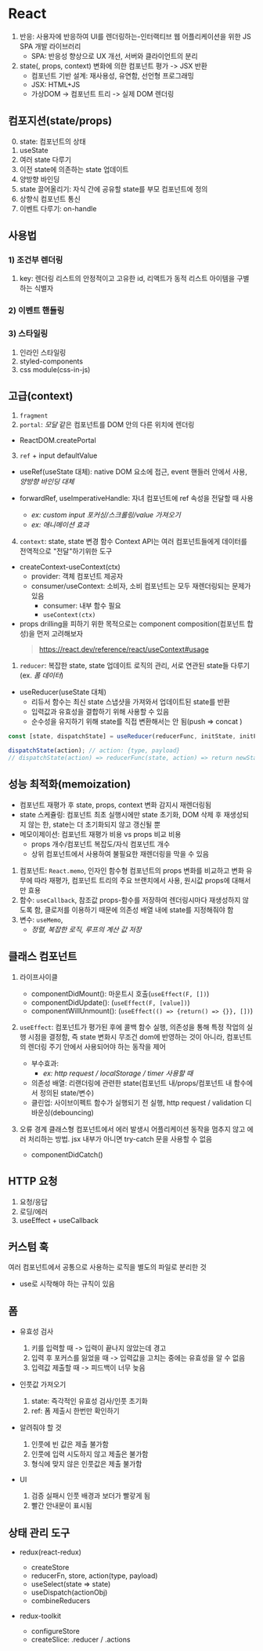 # React

1. 반응: 사용자에 반응하여 UI를 렌더링하는-인터랙티브 웹 어플리케이션을 위한 JS SPA 개발 라이브러리
   - SPA: 반응성 향상으로 UX 개선, 서버와 클라이언트의 분리
2. state(, props, context) 변화에 의한 컴포넌트 평가 -> JSX 반환
   - 컴포넌트 기반 설계: 재사용성, 유연함, 선언형 프로그래밍
   - JSX: HTML+JS
   - 가상DOM -> 컴포넌트 트리 -> 실제 DOM 렌더링

## 컴포지션(state/props)

0. state: 컴포넌트의 상태
1. useState
2. 여러 state 다루기
3. 이전 state에 의존하는 state 업데이트
4. 양방향 바인딩
5. state 끌어올리기: 자식 간에 공유할 state를 부모 컴포넌트에 정의
6. 상향식 컴포넌트 통신
7. 이벤트 다루기: on-handle

## 사용법

### 1) 조건부 렌더링

1. key: 렌더링 리스트의 안정적이고 고유한 id, 리액트가 동적 리스트 아이템을 구별하는 식별자

### 2) 이벤트 핸들링

### 3) 스타일링

1. 인라인 스타일링
2. styled-components
3. css module(css-in-js)

## 고급(context)

1. `fragment`
2. `portal`: _모달_ 같은 컴포넌트를 DOM 안의 다른 위치에 렌더링

- ReactDOM.createPortal

3. `ref` + input defaultValue

- useRef(useState 대체): native DOM 요소에 접근, event 핸들러 안에서 사용, _양방향 바인딩 대체_

- forwardRef, useImperativeHandle: 자녀 컴포넌트에 ref 속성을 전달할 때 사용
  - _ex: custom input 포커싱/스크롤링/value 가져오기_
  - _ex: 애니메이션 효과_

4. `context`: state, state 변경 함수
   Context API는 여러 컴포넌트들에게 데이터를 전역적으로 "전달"하기위한 도구

- createContext-useContext(ctx)
  - provider: 객체 컴포넌트 제공자
  - consumer/useContext: 소비자, 소비 컴포넌트는 모두 재렌더링되는 문제가 있음
    - consumer: 내부 함수 필요
    - `useContext(ctx)`
- props drilling을 피하기 위한 목적으로는 component composition(컴포넌트 합성)을 먼저 고려해보자
  > https://react.dev/reference/react/useContext#usage

1. `reducer`: 복잡한 state, state 업데이트 로직의 관리, 서로 연관된 state들 다루기(ex. _폼 데이터_)

- useReducer(useState 대체)
  - 리듀서 함수는 최신 state 스냅샷을 가져와서 업데이트된 state를 반환
  - 입력값과 유효성을 결합하기 위해 사용할 수 있음
  - 순수성을 유지하기 위해 state를 직접 변환해서는 안 됨(push => concat )

```js
const [state, dispatchState] = useReducer(reducerFunc, initState, initFunc);

dispatchState(action); // action: {type, payload}
// dispatchState(action) => reducerFunc(state, action) => return newState
```

## 성능 최적화(memoization)

- 컴포넌트 재평가 후 state, props, context 변화 감지시 재렌더링됨
- state 스케쥴링: 컴포넌트 최초 실행시에만 state 초기화, DOM 삭제 후 재생성되지 않는 한, state는 더 초기화되지 않고 갱신될 뿐
- 메모이제이션: 컴포넌트 재평가 비용 vs props 비교 비용
  - props 개수/컴포넌트 복잡도/자식 컴포넌트 개수
  - 상위 컴포넌트에서 사용하여 불필요한 재렌더링을 막을 수 있음

1. 컴포넌트: `React.memo`, 인자인 함수형 컴포넌트의 props 변화를 비교하고 변화 유무에 따라 재평가, 컴포넌트 트리의 주요 브랜치에서 사용, 원시값 props에 대해서만 효용
2. 함수: `useCallback`, 참조값 props-함수를 저장하여 렌더링시마다 재생성하지 않도록 함, 클로저를 이용하기 때문에 의존성 배열 내에 state를 지정해줘야 함
3. 변수: `useMemo`,
   - _정렬, 복잡한 로직, 루프의 계산 값 저장_

## 클래스 컴포넌트

1. 라이프사이클

   - componentDidMount(): 마운트시 호출(`useEffect(F, [])`)
   - componentDidUpdate(): (`useEffect(F, [value])`)
   - componentWillUnmount(): (`useEffect(() => {return() => {}}, [])`)

2. `useEffect`: 컴포넌트가 평가된 후에 콜백 함수 실행, 의존성을 통해 특정 작업의 실행 시점을 결정함, 즉 state 변화시 무조건 dom에 반영하는 것이 아니라, 컴포넌트의 렌더링 주기 안에서 사용되어야 하는 동작을 제어

   - 부수효과:
     - _ex: http request / localStorage / timer 사용할 때_
   - 의존성 배열: 리랜더링에 관련한 state(컴포넌트 내/props/컴포넌트 내 함수에서 정의된 state/변수)
   - 클린업: 사이브이펙트 함수가 실행되기 전 실행, http request / validation 디바운싱(debouncing)

3. 오류 경계
   클래스형 컴포넌트에서 에러 발생시 어플리케이션 동작을 멈추지 않고 에러 처리하는 방법. jsx 내부가 아니면 try-catch 문을 사용할 수 없음
   - componentDidCatch()

## HTTP 요청

1. 요청/응답
2. 로딩/에러
3. useEffect + useCallback

## 커스텀 훅

여러 컴포넌트에서 공통으로 사용하는 로직을 별도의 파일로 분리한 것

- use로 시작해야 하는 규칙이 있음

## 폼

- 유효성 검사
  1. 키를 입력할 때 -> 입력이 끝나지 않았는데 경고
  2. 입력 후 포커스를 잃었을 때 -> 입력값을 고치는 중에는 유효성을 알 수 없음
  3. 입력값 제출할 때 -> 피드백이 너무 늦음
- 인풋값 가져오기
  1. state: 즉각적인 유효성 검사/인풋 초기화
  2. ref: 폼 제출시 한번만 확인하기
- 알려줘야 할 것

  1. 인풋에 빈 값은 제출 불가함
  2. 인풋에 입력 시도하지 않고 제출은 불가함
  3. 형식에 맞지 않은 인풋값은 제출 불가함

- UI
  1. 검증 실패시 인풋 배경과 보더가 빨갛게 됨
  2. 빨간 안내문이 표시됨

## 상태 관리 도구

- redux(react-redux)

  - createStore
  - reducerFn, store, action(type, payload)
  - useSelect(state => state)
  - useDispatch(actionObj)
  - combineReducers

- redux-toolkit
  - configureStore
  - createSlice: .reducer / .actions

<!-- `react-scripts --openssl-legacy-provider start` -->
